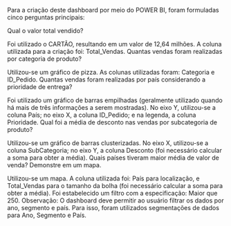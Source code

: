 Para a criação deste dashboard por meio do POWER BI, foram formuladas cinco perguntas principais:

Qual o valor total vendido?

Foi utilizado o CARTÃO, resultando em um valor de 12,64 milhões.
A coluna utilizada para a criação foi: Total_Vendas.
Quantas vendas foram realizadas por categoria de produto?

Utilizou-se um gráfico de pizza.
As colunas utilizadas foram: Categoria e ID_Pedido.
Quantas vendas foram realizadas por país considerando a prioridade de entrega?

Foi utilizado um gráfico de barras empilhadas (geralmente utilizado quando há mais de três informações a serem mostradas).
No eixo Y, utilizou-se a coluna País; no eixo X, a coluna ID_Pedido; e na legenda, a coluna Prioridade.
Qual foi a média de desconto nas vendas por subcategoria de produto?

Utilizou-se um gráfico de barras clusterizadas.
No eixo X, utilizou-se a coluna SubCategoria; no eixo Y, a coluna Desconto (foi necessário calcular a soma para obter a média).
Quais países tiveram maior média de valor de venda? Demonstre em um mapa.

Utilizou-se um mapa.
A coluna utilizada foi: País para localização, e Total_Vendas para o tamanho da bolha (foi necessário calcular a soma para obter a média).
Foi estabelecido um filtro com a especificação: Maior que 250.
Observação: O dashboard deve permitir ao usuário filtrar os dados por ano, segmento e país. Para isso, foram utilizados segmentações de dados para Ano, Segmento e País.
